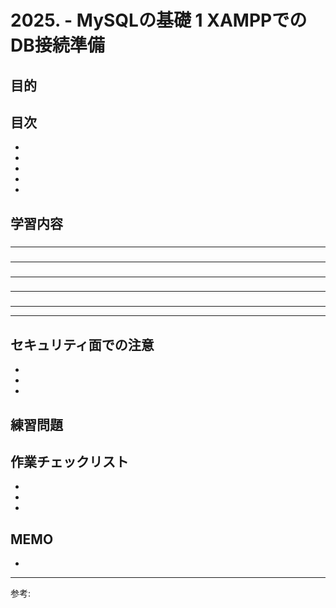 # 2025. - MySQLの基礎 1 XAMPPでのDB接続準備

## 目的



## 目次

- [](#1)
- [](#2)
- [](#3)
- [](#4)
- [](#5)

## 学習内容

<a id="1"></a>

### 



---
<a id="2"></a>

### 



---
<a id="3"></a>

### 



---
<a id="4"></a>

### 



---
<a id="5"></a>

### 



---
---
## セキュリティ面での注意

- 
- 
- 

## 練習問題 



## 作業チェックリスト

- 
- 
- 

## MEMO

- 

---

参考: []()
